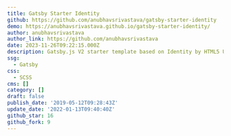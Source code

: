 ```yaml
---
title: Gatsby Starter Identity
github: https://github.com/anubhavsrivastava/gatsby-starter-identity
demo: https://anubhavsrivastava.github.io/gatsby-starter-identity/
author: anubhavsrivastava
author_link: https://github.com/anubhavsrivastava
date: 2023-11-26T09:22:15.000Z
description: Gatsby.js V2 starter template based on Identity by HTML5 UP
ssg:
  - Gatsby
css:
  - SCSS
cms: []
category: []
draft: false
publish_date: '2019-05-12T09:28:43Z'
update_date: '2022-01-13T09:40:40Z'
github_star: 16
github_fork: 9
---
```

